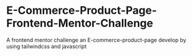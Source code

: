 # E-Commerce-Product-Page-Frontend-Mentor-Challenge
A frontend mentor challenge an E-commerce-product-page develop by using tailwindcss and javascript 
